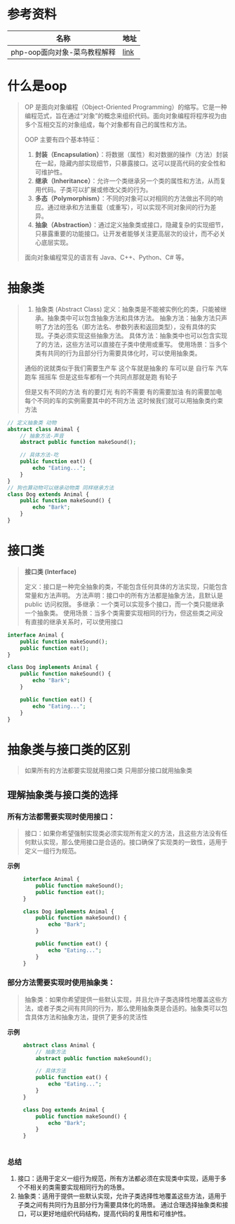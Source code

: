 # 参考资料

| 名称                         | 地址                                            |
| ---------------------------- | ----------------------------------------------- |
| php-oop面向对象-菜鸟教程解释 | [link](https://www.runoob.com/php/php-oop.html) |

#  什么是oop

> OP 是面向对象编程（Object-Oriented Programming）的缩写。它是一种编程范式，旨在通过“对象”的概念来组织代码。面向对象编程将程序视为由多个互相交互的对象组成，每个对象都有自己的属性和方法。
>
> OOP 主要有四个基本特征：
>
> 1. **封装（Encapsulation）**：将数据（属性）和对数据的操作（方法）封装在一起，隐藏内部实现细节，只暴露接口。这可以提高代码的安全性和可维护性。
> 2. **继承（Inheritance）**：允许一个类继承另一个类的属性和方法，从而复用代码。子类可以扩展或修改父类的行为。
> 3. **多态（Polymorphism）**：不同的对象可以对相同的方法做出不同的响应。通过继承和方法重载（或重写），可以实现不同对象间的行为差异。
> 4. **抽象（Abstraction）**：通过定义抽象类或接口，隐藏复杂的实现细节，只暴露重要的功能接口。让开发者能够关注更高层次的设计，而不必关心底层实现。
>
> 面向对象编程常见的语言有 Java、C++、Python、C# 等。

# 抽象类

> 1. 抽象类 (Abstract Class)
> 定义：抽象类是不能被实例化的类，只能被继承。抽象类中可以包含抽象方法和具体方法。
> 抽象方法：抽象方法只声明了方法的签名（即方法名、参数列表和返回类型），没有具体的实现。子类必须实现这些抽象方法。
> 具体方法：抽象类中也可以包含实现了的方法，这些方法可以直接在子类中使用或重写。
> 使用场景：当多个类有共同的行为且部分行为需要具体化时，可以使用抽象类。
>
> 通俗的说就类似于我们需要生产车  这个车就是抽象的  车可以是  自行车  汽车 跑车 摇摇车 但是这些车都有一个共同点那就是跑  有轮子
>
> 但是又有不同的方法   有的要灯光 有的不需要  有的需要加油  有的需要加电   每个不同的车的实例需要其中的不同方法  这时候我们就可以用抽象类约束方法  

```php
// 定义抽象类 动物  
abstract class Animal {
    // 抽象方法-声音
    abstract public function makeSound();

    // 具体方法-吃
    public function eat() {
        echo "Eating...";
    }
}
// 狗也算动物可以继承动物类 同样继承方法
class Dog extends Animal {
    public function makeSound() {
        echo "Bark";
    }
}
```

# 接口类

> **接口类 (Interface)**
>
> 定义：接口是一种完全抽象的类，不能包含任何具体的方法实现，只能包含常量和方法声明。
> 方法声明：接口中的所有方法都是抽象方法，且默认是 public 访问权限。
> 多继承：一个类可以实现多个接口，而一个类只能继承一个抽象类。
> 使用场景：当多个类需要实现相同的行为，但这些类之间没有直接的继承关系时，可以使用接口

```php
interface Animal {
    public function makeSound();
    public function eat();
}

class Dog implements Animal {
    public function makeSound() {
        echo "Bark";
    }

    public function eat() {
        echo "Eating...";
    }
}
```

# 抽象类与接口类的区别

> 如果所有的方法都要实现就用接口类 只用部分接口就用抽象类

## **理解抽象类与接口类的选择**

### 所有方法都需要实现时使用接口：

> 接口：如果你希望强制实现类必须实现所有定义的方法，且这些方法没有任何默认实现，那么使用接口是合适的。接口确保了实现类的一致性，适用于定义一组行为规范。

**示例**

```php
     interface Animal {
         public function makeSound();
         public function eat();
     }

     class Dog implements Animal {
         public function makeSound() {
             echo "Bark";
         }

         public function eat() {
             echo "Eating...";
         }
     }
```



### **部分方法需要实现时使用抽象类**：

> 抽象类：如果你希望提供一些默认实现，并且允许子类选择性地覆盖这些方法，或者子类之间有共同的行为，那么使用抽象类是合适的。抽象类可以包含具体方法和抽象方法，提供了更多的灵活性

**示例**

```php
     abstract class Animal {
         // 抽象方法
         abstract public function makeSound();

         // 具体方法
         public function eat() {
             echo "Eating...";
         }
     }

     class Dog extends Animal {
         public function makeSound() {
             echo "Bark";
         }
     }
    
```

### 总结

1. 接口：适用于定义一组行为规范，所有方法都必须在实现类中实现，适用于多个不相关的类需要实现相同行为的场景。
2. 抽象类：适用于提供一些默认实现，允许子类选择性地覆盖这些方法，适用于子类之间有共同行为且部分行为需要具体化的场景。
通过合理选择抽象类和接口，可以更好地组织代码结构，提高代码的复用性和可维护性。